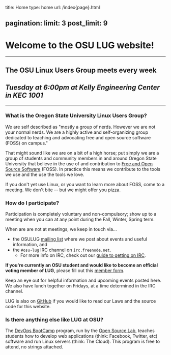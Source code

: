 title: Home
type: home
url: /index{page}.html

pagination:
    limit: 3
    post_limit: 9
---


# Welcome to the OSU LUG website!

- - - - 

## The OSU Linux Users Group meets every week
## _Tuesday at 6:00pm at Kelly Engineering Center in KEC 1001_

- - - - 

### What is the Oregon State University Linux Users Group?

We are self described as "mostly a group of nerds. However we are not your
normal nerds. We are a highly active and self-organizing group dedicated to
teaching and advocating free and open source software (FOSS) on campus."

That might sound like we are on a bit of a high horse; put simply we are a
group of students and community members in and around Oregon State University
that believe in the use of and contribution to [Free and Open Source
Software][foss] (FOSS). In practice this means we contribute to the tools we
use and the use the tools we love.

If you don't yet use Linux, or you want to learn more about FOSS, come to a
meeting. We don't bite -- but we might offer you pizza.

### How do I participate?

Participation is completely voluntary and non-compulsory; show up to a meeting
when you can at any point during the Fall, Winter, Spring term.

When are are not at meetings, we keep in touch via...

* the OSULUG [mailing list][ml] where we post about events and useful
  information, and
* the `#osu-lug` IRC channel on `irc.freenode.net`.
    * For more info on IRC, check out our [guide to getting on IRC][ircguide].

**If you're currently an OSU student and would like to become an official
voting member of LUG**, please fill out this [member form][form].

Keep an eye out for helpful information and upcoming events posted here. We
also have lunch together on Fridays, at a time determined in the IRC channel.

LUG is also on [GitHub][gh] if you would like to read our Laws and the source
code for this website.

### Is there anything else like LUG at OSU?

The [DevOps BootCamp][dobc] program, run by the [Open Source Lab][OSL], teaches
students how to develop web applications (think: Facebook, Twitter, etc)
software and run Linux servers (think: The Cloud). This program is free to
attend, no strings attached.

[gh]:https://github.com/osulug/

[form]: https://docs.google.com/spreadsheet/viewform?formkey=dDIySHZQeHNhbFhkd25uaTFUNEZubnc6MQ
[ircguide]: /blog/irc/
[ml]: http://lists.oregonstate.edu/mailman/listinfo/linux
[people]: http://lug.oregonstate.edu/contact/

[foss]: https://en.wikipedia.org/wiki/Free_and_open-source_software

[OSL]: http://osuosl.org
[dobc]: http://devopsbootcamp.osuosl.org
